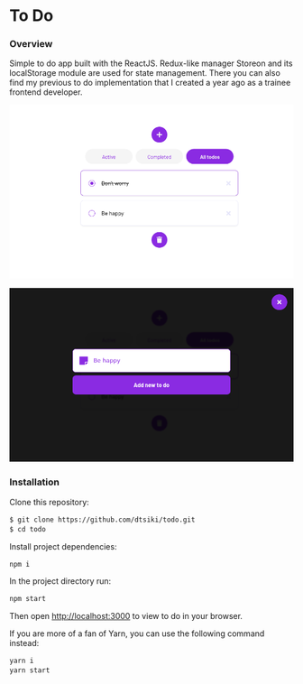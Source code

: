 # To Do
### Overview
Simple to do app built with the ReactJS. Redux-like manager Storeon and its localStorage module are used for state management. There you can also find my previous to do implementation that I created a year ago as a trainee frontend developer.

![alt text](https://github.com/dtsiki/todo/blob/main/previews/to-do-main-screen.png "to do main screen")

![alt text](https://github.com/dtsiki/todo/blob/main/previews/to-do-pop-up.png "pop up add new to do item")


### Installation
Clone this repository:

```sh
$ git clone https://github.com/dtsiki/todo.git
$ cd todo
```

Install project dependencies:

```sh
npm i
```

In the project directory run:

```sh
npm start
```

Then open [http://localhost:3000](http://localhost:3000) to view to do in your browser.

If you are more of a fan of Yarn, you can use the following command instead:

```sh
yarn i
yarn start
```